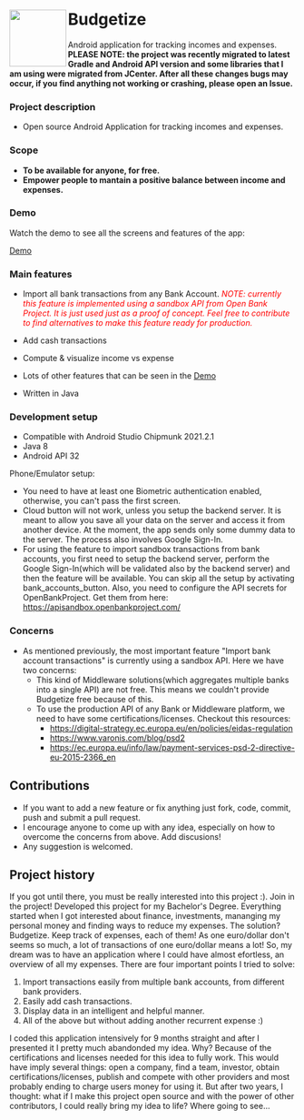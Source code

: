 # <img src="app/src/main/res/mipmap-xxxhdpi/app_icon_foreground.png" align="left" width="100"> Budgetize
Android application for tracking incomes and expenses. **PLEASE NOTE: the project was recently migrated to latest Gradle and Android API version and some libraries that I am using were migrated from JCenter. After all these changes bugs may occur, if you find anything not working or crashing, please open an Issue.**

### Project description

* Open source Android Application for tracking incomes and expenses.

### Scope

* **To be available for anyone, for free.**
* **Empower people to mantain a positive balance between income and expenses.**

### Demo

Watch the demo to see all the screens and features of the app:

[Demo](https://user-images.githubusercontent.com/41454051/164342308-e1125262-1716-429f-9626-c7705996f79d.mp4)

### Main features
* Import all bank transactions from any Bank Account. *<span style="color: red">NOTE: currently this feature is implemented using a sandbox API from Open Bank Project. It is just used just as a proof of concept. Feel free to contribute to find alternatives to make this feature ready for production.</span>*
* Add cash transactions
* Compute & visualize income vs expense
* Lots of other features that can be seen in the [Demo](https://youtu.be/Z9uNCqCNr18)

* Written in Java

### Development setup

* Compatible with Android Studio Chipmunk 2021.2.1
* Java 8
* Android API 32

Phone/Emulator setup:
* You need to have at least one Biometric authentication enabled, otherwise, you can't pass the first screen.
* Cloud button will not work, unless you setup the backend server. It is meant to allow you save all your data on the server and access it from another device. At the moment, the app sends only some dummy data to the server. The process also involves Google Sign-In.
* For using the feature to import sandbox transactions from bank accounts, you first need to setup the backend server, perform the Google Sign-In(which will be validated also by the backend server) and then the feature will be available. You can skip all the setup by activating bank_accounts_button. Also, you need to configure the API secrets for OpenBankProject. Get them from here: https://apisandbox.openbankproject.com/

### Concerns
* As mentioned previously, the most important feature "Import bank account transactions" is currently using a sandbox API. Here we have two concerns:
  * This kind of Middleware solutions(which aggregates multiple banks into a single API) are not free. This means we couldn't provide Budgetize free because of this.
  * To use the production API of any Bank or Middleware platform, we need to have some certifications/licenses. Checkout this resources:
    * https://digital-strategy.ec.europa.eu/en/policies/eidas-regulation
    * https://www.varonis.com/blog/psd2
    * https://ec.europa.eu/info/law/payment-services-psd-2-directive-eu-2015-2366_en

## Contributions
* If you want to add a new feature or fix anything just fork, code, commit, push and submit a pull request.
* I encourage anyone to come up with any idea, especially on how to overcome the concerns from above. Add discusions!
* Any suggestion is welcomed.


## Project history
If you got until there, you must be really interested into this project :). Join in the project!
Developed this project for my Bachelor's Degree. Everything started when I got interested about finance, investments, mananging my personal money and finding ways to reduce my expenses. The solution? Budgetize. Keep track of expenses, each of them! As one euro/dollar don't seems so much, a lot of transactions of one euro/dollar means a lot! So, my dream was to have an application where I could have almost efortless, an overview of all my expenses. There are four important points I tried to solve:
1. Import transactions easily from multiple bank accounts, from different bank providers.
2. Easily add cash transactions.
3. Display data in an intelligent and helpful manner.
4. All of the above but without adding another recurrent expense :)

I coded this application intensively for 9 months straight and after I presented it I pretty much abandonded my idea. Why? Because of the certifications and licenses needed for this idea to fully work. This would have imply several things: open a company, find a team, investor, obtain certifications/licenses, publish and compete with other providers and most probably ending to charge users money for using it. But after two years, I thought: what if I make this project open source and with the power of other contributors, I could really bring my idea to life? Where going to see...


